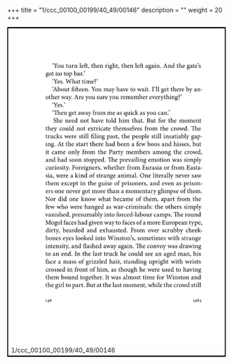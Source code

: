 +++
title = "1/ccc_00100_00199/40_49/00146"
description = ""
weight = 20
+++

<table style="border:2px solid black;max-width:800px;max-height:800px;" 
><tr><td>
<img class="center-fit-jpg"
src="/jpg_/out_jpg_1984__146.jpg">
1/ccc_00100_00199/40_49/00146
</img></td></tr></table>
